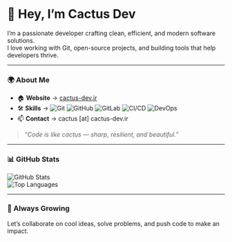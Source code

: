 # 👋 Hey, I’m Cactus Dev

I’m a passionate developer crafting clean, efficient, and modern software solutions.  
I love working with Git, open-source projects, and building tools that help developers thrive.

---

### 🌍 About Me

- 🏠 **Website** → [cactus-dev.ir](https://cactus-dev.ir)  
- 🛠 **Skills** → ![Git](https://img.shields.io/badge/-Git-F05032?logo=git&logoColor=white&style=flat) 
  ![GitHub](https://img.shields.io/badge/-GitHub-181717?logo=github&logoColor=white&style=flat) 
  ![GitLab](https://img.shields.io/badge/-GitLab-FC6D26?logo=gitlab&logoColor=white&style=flat) 
  ![CI/CD](https://img.shields.io/badge/-CI%2FCD-0A0A0A?logo=githubactions&logoColor=white&style=flat) 
  ![DevOps](https://img.shields.io/badge/-DevOps-1182C3?logo=azuredevops&logoColor=white&style=flat)  
- 📫 **Contact** → cactus [at] cactus-dev.ir  

> _“Code is like cactus — sharp, resilient, and beautiful.”_

---

### 📊 GitHub Stats

![GitHub Stats](https://github-readme-stats.vercel.app/api?username=cactusdev-ux&show_icons=true&theme=radical)  
![Top Languages](https://github-readme-stats.vercel.app/api/top-langs/?username=cactusdev-ux&layout=compact&theme=radical)

---

### 🌱 Always Growing

Let’s collaborate on cool ideas, solve problems, and push code to make an impact.
